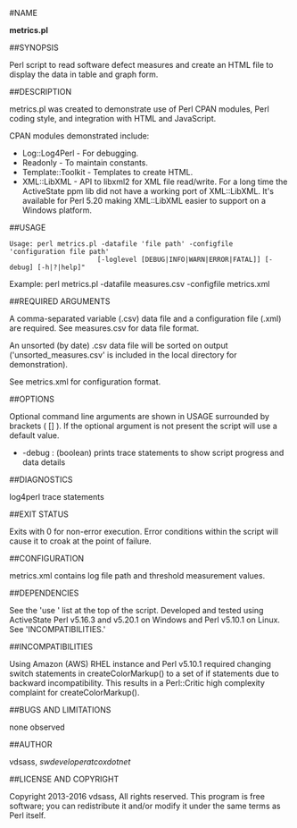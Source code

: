 #NAME

**metrics.pl**

##SYNOPSIS

Perl script to read software defect measures and create an HTML file to display
the data in table and graph form.

##DESCRIPTION

metrics.pl was created to demonstrate use of Perl CPAN modules, Perl coding style,
and integration with HTML and JavaScript.

CPAN modules demonstrated include:

* Log::Log4Perl     - For debugging.
* Readonly          - To maintain constants.
* Template::Toolkit - Templates to create HTML.
* XML::LibXML       - API to libxml2 for XML file read/write. For a long time the ActiveState ppm lib did not have a working port of XML::LibXML. It's available for Perl 5.20 making XML::LibXML easier to support on a Windows platform.

##USAGE

```
Usage: perl metrics.pl -datafile 'file path' -configfile 'configuration file path'
                      [-loglevel [DEBUG|INFO|WARN|ERROR|FATAL]] [-debug] [-h|?|help]"
```
Example: perl metrics.pl -datafile measures.csv -configfile metrics.xml

##REQUIRED ARGUMENTS

A comma-separated variable (.csv) data file and a configuration file (.xml) are
required. See measures.csv for data file format.

An unsorted (by date) .csv data file will be sorted on output ('unsorted_measures.csv'
is included in the local directory for demonstration).

See metrics.xml for configuration format.

##OPTIONS

Optional command line arguments are shown in USAGE surrounded by brackets ( [] ).
If the optional argument is not present the script will use a default value.

* -debug : (boolean) prints trace statements to show script progress and data details

##DIAGNOSTICS

log4perl trace statements

##EXIT STATUS

Exits with 0 for non-error execution.
Error conditions within the script will cause it to croak at the point of failure.

##CONFIGURATION

metrics.xml contains log file path and threshold measurement values.

##DEPENDENCIES

See the 'use <module>' list at the top of the script.
Developed and tested using ActiveState Perl v5.16.3 and v5.20.1 on Windows and Perl v5.10.1 on Linux.
See 'INCOMPATIBILITIES.'

##INCOMPATIBILITIES

Using Amazon (AWS) RHEL instance and Perl v5.10.1 required changing switch statements
in createColorMarkup() to a set of if statements due to backward incompatibility. This
results in a Perl::Critic high complexity complaint for createColorMarkup().

##BUGS AND LIMITATIONS

none observed

##AUTHOR

vdsass, *swdeveloperatcoxdotnet*

##LICENSE AND COPYRIGHT

Copyright 2013-2016 vdsass, All rights reserved.
This program is free software; you can redistribute it and/or modify it under the
same terms as Perl itself.
